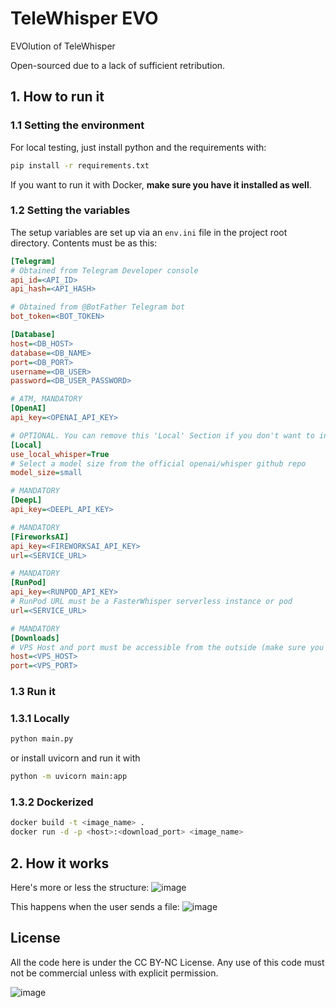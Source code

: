 # TeleWhisper EVO
EVOlution of TeleWhisper

Open-sourced due to a lack of sufficient retribution.

## 1. How to run it

### 1.1 Setting the environment
For local testing, just install python and the requirements with:
```bash
pip install -r requirements.txt
```

If you want to run it with Docker, **make sure you have it installed as well**.

### 1.2 Setting the variables
The setup variables are set up via an `env.ini` file in the project root directory. Contents must be as this:
```ini
[Telegram]
# Obtained from Telegram Developer console
api_id=<API_ID>
api_hash=<API_HASH>

# Obtained from @BotFather Telegram bot
bot_token=<BOT_TOKEN>

[Database]
host=<DB_HOST>
database=<DB_NAME>
port=<DB_PORT>
username=<DB_USER>
password=<DB_USER_PASSWORD>

# ATM, MANDATORY
[OpenAI]
api_key=<OPENAI_API_KEY>

# OPTIONAL. You can remove this 'Local' Section if you don't want to install and use local whisper model
[Local]
use_local_whisper=True
# Select a model size from the official openai/whisper github repo
model_size=small

# MANDATORY
[DeepL]
api_key=<DEEPL_API_KEY>

# MANDATORY
[FireworksAI]
api_key=<FIREWORKSAI_API_KEY>
url=<SERVICE_URL>

# MANDATORY
[RunPod]
api_key=<RUNPOD_API_KEY>
# RunPod URL must be a FasterWhisper serverless instance or pod
url=<SERVICE_URL>

# MANDATORY
[Downloads]
# VPS Host and port must be accessible from the outside (make sure you have a firewall and a reverse proxy properly configured)
host=<VPS_HOST>
port=<VPS_PORT>
```

### 1.3 Run it
### 1.3.1 Locally
```bash
python main.py
```
or install uvicorn and run it with
```bash
python -m uvicorn main:app
```

### 1.3.2 Dockerized
```bash
docker build -t <image_name> .
docker run -d -p <host>:<download_port> <image_name>
```

## 2. How it works
Here's more or less the structure:
![image](https://github.com/user-attachments/assets/58a7da47-f6d5-4c4e-aa07-b42c61fe4fb7)

This happens when the user sends a file:
![image](https://github.com/user-attachments/assets/cb32e22d-851a-48f8-9884-499021d2e6f9)

## License
All the code here is under the CC BY-NC License.
Any use of this code must not be commercial unless with explicit permission.

![image](https://github.com/user-attachments/assets/f3debc6e-dc79-49fa-bbc6-e0d40b3413c1)

